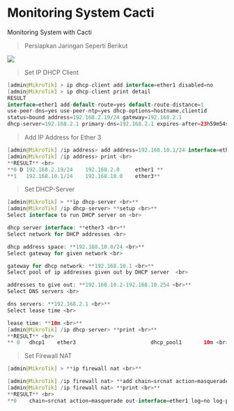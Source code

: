 # Monitoring System Cacti
Monitoring System with Cacti


> Persiapkan Jaringan Seperti Berikut

<img src="https://github.com/latehero/monitoring-system-cacti/blob/master/picture/Screenshot%20from%202018-01-06%2001-27-35.png">



> Set IP DHCP Client


```java
[admin@MikroTik] > ip dhcp-client add interface=ether1 disabled=no
[admin@MikroTik] > ip dhcp-client print detail
RESULT
interface=ether1 add-default-route=yes default-route-distance=1
use-peer-dns=yes use-peer-ntp=yes dhcp-options=hostname,clientid
status=bound address=192.168.2.19/24 gateway=192.168.2.1
dhcp-server=192.168.2.1 primary-dns=192.168.2.1 expires-after=23h59m54s
```


> Add IP Address for Ether 3


```java
[admin@MikroTik] /ip address> add address=192.168.10.1/24 interface=ether3 <br>
[admin@MikroTik] /ip address> print <br>
**RESULT** <br>                
**0 D 192.168.2.19/24    192.168.2.0     ether1 **                            
**1   192.168.10.1/24    192.168.10.0    ether3**
```

 
 > Set DHCP-Server


```java
[admin@MikroTik] > **ip dhcp-server <br>**
[admin@MikroTik] /ip dhcp-server> **setup <br>**
Select interface to run DHCP server on <br>

dhcp server interface: **ether3 <br>**
Select network for DHCP addresses <br>

dhcp address space: **192.168.10.0/24 <br>**
Select gateway for given network <br>

gateway for dhcp network: **192.168.10.1 <br>**
Select pool of ip addresses given out by DHCP server  <br>

addresses to give out: **192.168.10.2-192.168.10.254 <br>**
Select DNS servers <br>

dns servers: **192.168.2.1 <br>**
Select lease time <br>

lease time: **10m <br>**
[admin@MikroTik] /ip dhcp-server> **print <br>**
**RESULT** <br>
** 0   dhcp1    ether3                        dhcp_pool1       10m <br>**
```


> Set Firewall NAT


```java
[admin@MikroTik] > **ip firewall nat <br>**

[admin@MikroTik] /ip firewall nat> **add chain=srcnat action=masquerade out-interface=ether1 <br>**
[admin@MikroTik] /ip firewall nat> **print <br>**
**RESULT** <br>
**0    chain=srcnat action=masquerade out-interface=ether1 log=no log-prefix=""**
```


